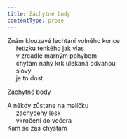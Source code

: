 ```yaml
---
title: Záchytné body
contentType: prose
---
```


<section>

Znám klouzavé lechtání volného konce  
     řetízku tenkého jak vlas  
     v zrcadle marným pohybem  
     chytám nahý krk ulekaná odvahou  
     slovy  
     je to dost

Záchytné body

</section>

<section>

A někdy zůstane na malíčku  
     zachycený lesk  
     vkročení do večera  
Kam se zas chystám

</section>
